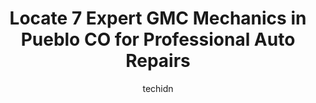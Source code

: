 ---
layout: ampstory
image: https://images.unsplash.com/photo-1665065337441-699748f75598?ixlib=rb-4.0.3&ixid=MnwxMjA3fDB8MHxwaG90by1wYWdlfHx8fGVufDB8fHx8&auto=format&fit=crop&w=640&h=853&q=80
author: techidn
featured: false
description: If youre in need of trustworthy and skilled GMC Mechanic in Pueblo CO, USA, youll be pleased to discover the 7 best GMC Mechanic in town. Their expertise and commitment to customer satisfa
title: Locate 7 Expert GMC Mechanics in Pueblo CO for Professional Auto Repairs
cover:
   title: Locate 7 Expert GMC Mechanics in Pueblo CO for Professional Auto Repairs
   subtitle: Rickpate
   background: https://images.unsplash.com/photo-1665065337441-699748f75598?ixlib=rb-4.0.3&ixid=MnwxMjA3fDB8MHxwaG90by1wYWdlfHx8fGVufDB8fHx8&auto=format&fit=crop&w=640&h=853&q=80

pages: 
 - layout: thirds
   top: <h1>#1 Wilcoxson GMC Inc.</h1>
   bottom: "<p>The salesman Mike and sales manager Joe were amazing.  They were both very informative on all the vehicles on the lot.  There was not a question that I asked they couldn</p>"
   background: https://www.knot35.com/toplist/wp-content/uploads/2023/06/best-gmc-mechanic-1-in-pueblo-co-1685833296.jpeg
   backgroundblur: true
 - layout: thirds
   top: <h1>#2 Meineke Car Care Center</h1>
   bottom: "<p>515 N Grand Ave, Pueblo, CO 81003, United States</p>"
   background: https://www.knot35.com/toplist/wp-content/uploads/2023/06/best-gmc-mechanic-2-in-pueblo-co-1685833296.jpeg
   cta:
      link: https://www.knot35.com/toplist/locate-7-expert-gmc-mechanics-in-pueblo-co-for-professional-auto-repairs/
      text: Locate 7 Expert GMC Mechanics in Pueblo CO for Professional Auto Repairs
 - layout: thirds
   top: <h1>#3 Muellers Auto Inc</h1>
   bottom: "<p>1509 E 19th St, Pueblo, CO 81001, United States</p>"
   background: https://www.knot35.com/toplist/wp-content/uploads/2023/06/best-gmc-mechanic-3-in-pueblo-co-1685833297.jpeg
   cta:
      link: https://www.knot35.com/toplist/locate-7-expert-gmc-mechanics-in-pueblo-co-for-professional-auto-repairs/
      text: Locate 7 Expert GMC Mechanics in Pueblo CO for Professional Auto Repairs
 - layout: thirds
   top: <h1>#4 Prigmores Alignment Service LLC</h1>
   bottom: "<p>2624 S Prairie Ave, Pueblo, CO 81005, United States</p>"
   background: https://images.unsplash.com/photo-1591393223703-56fe1347ac62?ixlib=rb-4.0.3&ixid=MnwxMjA3fDB8MHxwaG90by1wYWdlfHx8fGVufDB8fHx8&auto=format&fit=crop&w=640&h=853&q=80
   cta:
      link: https://www.knot35.com/toplist/locate-7-expert-gmc-mechanics-in-pueblo-co-for-professional-auto-repairs/
      text: Locate 7 Expert GMC Mechanics in Pueblo CO for Professional Auto Repairs
 - layout: thirds
   top: <h1>#5 Geared Up Auto Care LLC</h1>
   bottom: "<p>421 N Grand Ave, Pueblo, CO 81003, United States</p>"
   background: https://images.unsplash.com/photo-1489648022186-8f49310909a0?ixlib=rb-4.0.3&ixid=MnwxMjA3fDB8MHxwaG90by1wYWdlfHx8fGVufDB8fHx8&auto=format&fit=crop&w=640&h=853&q=80
   cta:
      link: https://www.knot35.com/toplist/locate-7-expert-gmc-mechanics-in-pueblo-co-for-professional-auto-repairs/
      text: Locate 7 Expert GMC Mechanics in Pueblo CO for Professional Auto Repairs
 - layout: thirds
   top: <h1>#6 AAMCO Transmissions & Total Car Care</h1>
   bottom: "<p>1910 US-50, Pueblo, CO 81008, United States</p>"
   background: https://images.unsplash.com/photo-1509114397022-ed747cca3f65?ixlib=rb-4.0.3&ixid=MnwxMjA3fDB8MHxwaG90by1wYWdlfHx8fGVufDB8fHx8&auto=format&fit=crop&w=640&h=853&q=80
   cta:
      link: https://www.knot35.com/toplist/locate-7-expert-gmc-mechanics-in-pueblo-co-for-professional-auto-repairs/
      text: Locate 7 Expert GMC Mechanics in Pueblo CO for Professional Auto Repairs
 - layout: thirds
   top: <h1>#7 Midtown Alignment & Brake Center</h1>
   bottom: "<p>500 Midtown Cir Dr, Pueblo, CO 81003, United States</p>"
   background: https://images.unsplash.com/photo-1602536052359-ef94c21c5948?ixlib=rb-4.0.3&ixid=MnwxMjA3fDB8MHxwaG90by1wYWdlfHx8fGVufDB8fHx8&auto=format&fit=crop&w=640&h=853&q=80
   cta:
      link: https://www.knot35.com/toplist/locate-7-expert-gmc-mechanics-in-pueblo-co-for-professional-auto-repairs/
      text: Locate 7 Expert GMC Mechanics in Pueblo CO for Professional Auto Repairs
 - layout: thirds
   middle: Continue reading...
   background: https://plus.unsplash.com/premium_photo-1664640458616-3c74f8cb4589?ixlib=rb-4.0.3&ixid=MnwxMjA3fDB8MHxwaG90by1wYWdlfHx8fGVufDB8fHx8&auto=format&fit=crop&w=640&h=853&q=80
   cta:
      link: https://www.knot35.com/toplist/locate-7-expert-gmc-mechanics-in-pueblo-co-for-professional-auto-repairs/
      text: Locate 7 Expert GMC Mechanics in Pueblo CO for Professional Auto Repairs
      
---